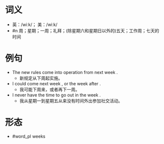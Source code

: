 # 词义
- 英：/wiːk/； 美：/wiːk/
- #n 周；星期；一周；礼拜；(除星期六和星期日以外的)五天；工作周；七天的时间
# 例句
- The new rules come into operation from next week .
	- 新规定从下周起实施。
- I could come next week , or the week after .
	- 我可能下周来，或者再下一周。
- I never have the time to go out in the week .
	- 我从星期一到星期五从来没有时间外出参加社交活动。
# 形态
- #word_pl weeks
